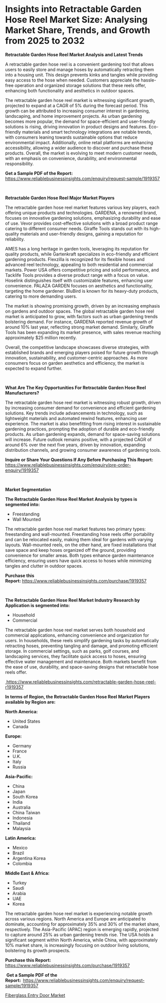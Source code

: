 <p><h1>Insights into Retractable Garden Hose Reel Market Size: Analysing Market Share, Trends, and Growth from 2025 to 2032</h1></p><p><strong>Retractable Garden Hose Reel Market Analysis and Latest Trends</strong></p>
<p><p>A retractable garden hose reel is a convenient gardening tool that allows users to easily store and manage hoses by automatically retracting them into a housing unit. This design prevents kinks and tangles while providing easy access to the hose when needed. Customers appreciate the hassle-free operation and organized storage solutions that these reels offer, enhancing both functionality and aesthetics in outdoor spaces.</p><p>The retractable garden hose reel market is witnessing significant growth, projected to expand at a CAGR of 5% during the forecast period. This growth can be attributed to increasing consumer interest in gardening, landscaping, and home improvement projects. As urban gardening becomes more popular, the demand for space-efficient and user-friendly solutions is rising, driving innovation in product designs and features. Eco-friendly materials and smart technology integrations are notable trends, with consumers leaning towards sustainable options that reduce environmental impact. Additionally, online retail platforms are enhancing accessibility, allowing a wider audience to discover and purchase these products. Overall, the market is evolving to meet modern customer needs, with an emphasis on convenience, durability, and environmental responsibility.</p></p>
<p><strong>Get a Sample PDF of the Report:&nbsp;</strong> <a href="https://www.reliablebusinessinsights.com/enquiry/request-sample/1919357?utm_campaign=2350&utm_medium=2&utm_source=Github&utm_content=ia&utm_term=08022025&utm_id=retractable-garden-hose-reel">https://www.reliablebusinessinsights.com/enquiry/request-sample/1919357</a></p>
<p>&nbsp;</p>
<p><strong>Retractable Garden Hose Reel Major Market Players</strong></p>
<p><p>The retractable garden hose reel market features various key players, each offering unique products and technologies. GARDENA, a renowned brand, focuses on innovative gardening solutions, emphasizing durability and ease of use. Vevor provides cost-effective solutions with a broad product range catering to different consumer needs. Giraffe Tools stands out with its high-quality materials and user-friendly designs, gaining a reputation for reliability. </p><p>AMES has a long heritage in garden tools, leveraging its reputation for quality products, while Gartenkraft specializes in eco-friendly and efficient gardening products. Flexzilla is recognized for its flexible hoses and advanced reel technology, appealing to both residential and commercial markets. Power USA offers competitive pricing and solid performance, and Tacklife Tools provides a diverse product range with a focus on value. Hoselink distinguishes itself with customizable features, enhancing user convenience. PALAZA GARDEN focuses on aesthetics and functionality, targeting the home gardener. BluBird is known for its heavy-duty products, catering to more demanding users.</p><p>The market is showing promising growth, driven by an increasing emphasis on gardens and outdoor spaces. The global retractable garden hose reel market is anticipated to grow, with factors such as urban gardening trends bolstering demand. For instance, GARDENA reported revenue growth of around 10% last year, reflecting strong market demand. Similarly, Giraffe Tools has been expanding its market presence, with sales revenue reaching approximately $25 million recently.</p><p>Overall, the competitive landscape showcases diverse strategies, with established brands and emerging players poised for future growth through innovation, sustainability, and customer-centric approaches. As more consumers focus on garden aesthetics and efficiency, the market is expected to expand further.</p></p>
<p>&nbsp;</p>
<p><strong>What Are The Key Opportunities For Retractable Garden Hose Reel Manufacturers?</strong></p>
<p><p>The retractable garden hose reel market is witnessing robust growth, driven by increasing consumer demand for convenience and efficient gardening solutions. Key trends include advancements in technology, such as lightweight materials and automated rewind features, enhancing user experience. The market is also benefitting from rising interest in sustainable gardening practices, prompting the adoption of durable and eco-friendly products. As urban gardening expands, demand for space-saving solutions will increase. Future outlook remains positive, with a projected CAGR of around 6% over the next five years, driven by innovation, expanding distribution channels, and growing consumer awareness of gardening tools.</p></p>
<p><strong>Inquire or Share Your Questions If Any Before Purchasing This Report:</strong> <a href="https://www.reliablebusinessinsights.com/enquiry/pre-order-enquiry/1919357?utm_campaign=2350&utm_medium=2&utm_source=Github&utm_content=ia&utm_term=08022025&utm_id=retractable-garden-hose-reel">https://www.reliablebusinessinsights.com/enquiry/pre-order-enquiry/1919357</a></p>
<p>&nbsp;</p>
<p><strong>Market Segmentation</strong></p>
<p><strong>The Retractable Garden Hose Reel Market Analysis by types is segmented into:</strong></p>
<p><ul><li>Freestanding</li><li>Wall Mounted</li></ul></p>
<p><p>The retractable garden hose reel market features two primary types: freestanding and wall-mounted. Freestanding hose reels offer portability and can be relocated easily, making them ideal for gardens with varying layouts. Wall-mounted reels, on the other hand, are fixed installations that save space and keep hoses organized off the ground, providing convenience for smaller areas. Both types enhance garden maintenance efficiency, ensuring users have quick access to hoses while minimizing tangles and clutter in outdoor spaces.</p></p>
<p><strong>Purchase this Report:&nbsp;</strong><a href="https://www.reliablebusinessinsights.com/purchase/1919357?utm_campaign=2350&utm_medium=2&utm_source=Github&utm_content=ia&utm_term=08022025&utm_id=retractable-garden-hose-reel">https://www.reliablebusinessinsights.com/purchase/1919357</a></p>
<p>&nbsp;</p>
<p><strong>The Retractable Garden Hose Reel Market Industry Research by Application is segmented into:</strong></p>
<p><ul><li>Household</li><li>Commercial</li></ul></p>
<p><p>The retractable garden hose reel market serves both household and commercial applications, enhancing convenience and organization for users. In households, these reels simplify gardening tasks by automatically retracting hoses, preventing tangling and damage, and promoting efficient storage. In commercial settings, such as parks, golf courses, and landscaping services, they facilitate quick access to hoses, ensuring effective water management and maintenance. Both markets benefit from the ease of use, durability, and space-saving designs that retractable hose reels offer.</p></p>
<p><a href="https://www.reliablebusinessinsights.com/retractable-garden-hose-reel-r1919357?utm_campaign=2350&utm_medium=2&utm_source=Github&utm_content=ia&utm_term=08022025&utm_id=retractable-garden-hose-reel">&nbsp;https://www.reliablebusinessinsights.com/retractable-garden-hose-reel-r1919357</a></p>
<p><strong>In terms of Region, the Retractable Garden Hose Reel Market Players available by Region are:</strong></p>
<p>
    <p> <strong> North America: </strong>
        <ul>
            <li>United States</li>
            <li>Canada</li>
        </ul>
        </p> 
    <p> <strong> Europe: </strong>
        <ul>
            <li>Germany</li>
            <li>France</li>
            <li>U.K.</li>
            <li>Italy</li>
            <li>Russia</li>
        </ul>
        </p> 
    <p> <strong> Asia-Pacific: </strong>
        <ul>
            <li>China</li>
            <li>Japan</li>
            <li>South Korea</li>
            <li>India</li>
            <li>Australia</li>
            <li>China Taiwan</li>
            <li>Indonesia</li>
            <li>Thailand</li>
            <li>Malaysia</li>
        </ul>
        </p> 
    <p> <strong> Latin America: </strong>
        <ul>
            <li>Mexico</li>
            <li>Brazil</li>
            <li>Argentina Korea</li>
            <li>Colombia</li>
        </ul>
        </p> 
    <p> <strong> Middle East & Africa: </strong>
        <ul>
            <li>Turkey</li>
            <li>Saudi</li>
            <li>Arabia</li>
            <li>UAE</li>
            <li>Korea</li>
        </ul>
    </p>
    </p>
<p><p>The retractable garden hose reel market is experiencing notable growth across various regions. North America and Europe are anticipated to dominate, accounting for approximately 35% and 30% of the market share, respectively. The Asia-Pacific (APAC) region is emerging rapidly, projected to capture around 25% as urban gardening trends rise. The USA holds a significant segment within North America, while China, with approximately 10% market share, is increasingly focusing on outdoor living solutions, bolstering its growth prospects.</p></p>
<p><strong>Purchase this Report: </strong><a href="https://www.reliablebusinessinsights.com/purchase/1919357?utm_campaign=2350&utm_medium=2&utm_source=Github&utm_content=ia&utm_term=08022025&utm_id=retractable-garden-hose-reel">https://www.reliablebusinessinsights.com/purchase/1919357</a></p>
<p>&nbsp;<strong>Get a Sample PDF of the Report:&nbsp;&nbsp;</strong><a href="https://www.reliablebusinessinsights.com/enquiry/request-sample/1919357?utm_campaign=2350&utm_medium=2&utm_source=Github&utm_content=ia&utm_term=08022025&utm_id=retractable-garden-hose-reel">https://www.reliablebusinessinsights.com/enquiry/request-sample/1919357</a></p>
<p><strong></strong></p>
<p><p><a href="https://github.com/bolalfredia7777/Market-Research-Report-List-1/blob/main/fiberglass-entry-door-market.md?utm_campaign=2350&utm_medium=2&utm_source=Github&utm_content=ia&utm_term=08022025&utm_id=retractable-garden-hose-reel">Fiberglass Entry Door Market</a></p></p>